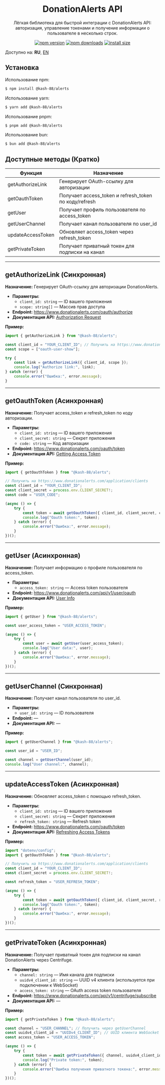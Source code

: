 <div align="center">

# DonationAlerts API
Лёгкая библиотека для быстрой интеграции с DonationAlerts API: авторизация, управление токенами и получение информации о пользователе в несколько строк.

[![npm version](https://img.shields.io/npm/v/@kash-88/alerts.svg?style=flat-square)](https://www.npmjs.com/package/@kash-88/alerts/v/latest)
[![npm downloads](https://img.shields.io/npm/dm/@kash-88/alerts.svg?style=flat-square)](https://www.npmjs.com/package/@kash-88/alerts/v/latests)
[![install size](https://img.shields.io/badge/dynamic/json?url=https://packagephobia.com/v2/api.json?p=@kash-88/alerts&query=$.install.pretty&label=install%20size&style=flat-square)](https://www.npmjs.com/package/@kash-88/alerts/v/latest)

</div>

Доступно на: **RU**, [EN](https://github.com/kash-88/alerts-SDC/readme.md)

## Установка
Использование npm:

```bash
$ npm install @kash-88/alerts
```

Использование yarn:

```bash
$ yarn add @kash-88/alerts
```

Использование pnpm:

```bash
$ pnpm add @kash-88/alerts
```

Использование bun:

```bash
$ bun add @kash-88/alerts
```

## Доступные методы (Кратко)
| Функция             | Назначение                                              |
|---------------------|--------------------------------------------------------|
| getAuthorizeLink    | Генерирует OAuth-ссылку для авторизации                |
| getOauthToken       | Получает access_token и refresh_token по коду/refresh  |
| getUser             | Получает профиль пользователя по access_token          |
| getUserChannel      | Получает канал пользователя по user_id                 |
| updateAccessToken   | Обновляет access_token через refresh_token             |
| getPrivateToken     | Получает приватный токен для подписки на канал         |

---

## getAuthorizeLink (Синхронная)
**Назначение:** Генерирует OAuth-ссылку для авторизации DonationAlerts.

- **Параметры:**
  - `client_id: string` — ID вашего приложения
  - `scope: string[]` — Массив прав доступа
- **Endpoint:** https://www.donationalerts.com/oauth/authorize
- **Документация API:** [Authorization Request](https://www.donationalerts.com/apidoc#authorization__authorization_code__authorization_request)

**Пример:**
```js
import { getAuthorizeLink } from "@kash-88/alerts";

const client_id = "YOUR_CLIENT_ID"; // Получить на https://www.donationalerts.com/application/clients
const scope = ["oauth-user-show"];

try {
    const link = getAuthorizeLink({ client_id, scope });
    console.log("Authorize link:", link);
} catch (error) {
    console.error("Ошибка:", error.message);
} 
```

---

## getOauthToken (Асинхронная)
**Назначение:** Получает access_token и refresh_token по коду авторизации.

- **Параметры:**
  - `client_id: string` — ID вашего приложения
  - `client_secret: string` — Секрет приложения
  - `code: string` — Код авторизации
- **Endpoint:** https://www.donationalerts.com/oauth/token
- **Документация API:** [Getting Access Token](https://www.donationalerts.com/apidoc#authorization__authorization_code__getting_access_token)

**Пример:**
```js
import { getOauthToken } from "@kash-88/alerts";

// Получить на https://www.donationalerts.com/application/clients
const client_id = "YOUR_CLIENT_ID";
const client_secret = process.env.CLIENT_SECRET!;
const code = "USER_CODE";

(async () => {
    try {
        const token = await getOauthToken({ client_id, client_secret, code });
        console.log("Oauth token:", token);
    } catch (error) {
        console.error("Ошибка:", error.message);
    }
})(); 
```

---

## getUser (Асинхронная)
**Назначение:** Получает информацию о профиле пользователя по access_token.

- **Параметры:**
  - `access_token: string` — Access token пользователя
- **Endpoint:** https://www.donationalerts.com/api/v1/user/oauth
- **Документация API:** [User Info](https://www.donationalerts.com/apidoc#api_v1__users)

**Пример:**
```js
import { getUser } from "@kash-88/alerts";

const user_access_token = "USER_ACCESS_TOKEN";

(async () => {
    try {
        const user = await getUser(user_access_token);
        console.log("User data:", user);
    } catch (error) {
        console.error("Ошибка:", error.message);
    }
})(); 
```

---

## getUserChannel (Синхронная)
**Назначение:** Получает канал пользователя по user_id.

- **Параметры:**
  - `user_id: string` — ID пользователя
- **Endpoint:** —
- **Документация API:** —

**Пример:**
```js
import { getUserChannel } from "@kash-88/alerts";

const user_id = "USER_ID";

const channel = getUserChannel(user_id);
console.log("User channel:", channel);
```

---

## updateAccessToken (Асинхронная)
**Назначение:** Обновляет access_token с помощью refresh_token.

- **Параметры:**
  - `client_id: string` — ID вашего приложения
  - `client_secret: string` — Секрет приложения
  - `refresh_token: string` — Refresh token
- **Endpoint:** https://www.donationalerts.com/oauth/token
- **Документация API:** [Refreshing Access Tokens](https://www.donationalerts.com/apidoc#authorization__authorization_code__refreshing_access_tokens)

**Пример:**
```js
import "dotenv/config";
import { getOauthToken } from "@kash-88/alerts";

// Получить на https://www.donationalerts.com/application/clients
const client_id = "YOUR_CLIENT_ID";
const client_secret = process.env.CLIENT_SECRET!;

const refresh_token = "USER_REFRESH_TOKEN";

(async () => {
    try {
        const token = await getOauthToken({ client_id, client_secret, refresh_token });
        console.log("Oauth token:", token);
    } catch (error) {
        console.error("Ошибка:", error.message);
    }
})();
```

---

## getPrivateToken (Асинхронная)
**Назначение:** Получает приватный токен для подписки на канал DonationAlerts через Centrifuge.

- **Параметры:**
  - `channel: string` — Имя канала для подписки
  - `uuidv4_client_id: string` — UUID v4 клиента (используется при подключении к WebSocket)
  - `access_token: string` — OAuth access token пользователя
- **Endpoint:** https://www.donationalerts.com/api/v1/centrifuge/subscribe
- **Документация API:** —

**Пример:**
```js
import { getPrivateToken } from "@kash-88/alerts";

const channel = "USER_CHANNEL"; // Получить через getUserChannel
const uuidv4_client_id = "UUIDv4_CLIENT_ID"; // UUID клиента WebSocket
const access_token = "USER_ACCESS_TOKEN";

(async () => {
    try {
        const token = await getPrivateToken({ channel, uuidv4_client_id, access_token });
        console.log("Private token:", token);
    } catch (error) {
        console.error("Ошибка получения приватного токена:", error.message);
    }
})();
```